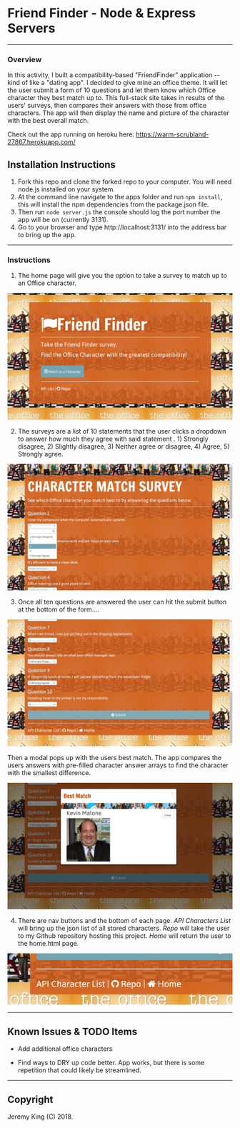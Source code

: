 # Friend Finder - Node & Express Servers

---

### Overview

In this activity, I built a compatibility-based "FriendFinder" application -- kind of like a "dating app". I decided to give mine an office theme. It will let the user submit a form of 10 questions and let them know which Office character they best match up to. This full-stack site takes in results of the users' surveys, then compares their answers with those from office characters. The app will then display the name and picture of the character with the best overall match.

Check out the app running on heroku here: https://warm-scrubland-27867.herokuapp.com/

## Installation Instructions

1. Fork this repo and clone the forked repo to your computer. You will need node.js installed on your system.
2. At the command line navigate to the apps folder and run `npm install`, this will install the npm dependencies from the package.json file.
2. Then run `node server.js` the console should log the port number the app will be on (currently 3131).
4. Go to your browser and type http://localhost:3131/ into the address bar to bring up the app.

---

### Instructions

1. The home page will give you the option to take a survey to match up to an Office character.

![Home-Page](/app/public/assets/images/screenshot_home.jpg)

2. The surveys are a list of 10 statements that the user clicks a dropdown to answer how much they agree with said statement . 1) Strongly disagree, 2) Slightly disagree, 3) Neither agree or disagree, 4) Agree, 5) Strongly agree.

![Question](/app/public/assets/images/screenshot_survey.jpg)

3. Once all ten questions are answered the user can hit the submit button at the bottom of the form....

![Submit](/app/public/assets/images/screenshot_submit.jpg)

Then a modal pops up with the users best match. The app compares the users answers with pre-filled character answer arrays to find the character with the smallest difference.

![CharModal](/app/public/assets/images/screenshot_modal.jpg)


4. There are nav buttons and the bottom of each page. _API Characters List_ will bring up the json list of all stored characters. _Repo_ will take the user to my Github repository hosting this project. _Home_ will return the user to the home.html page.

![Nav](/app/public/assets/images/screenshot_nav.jpg)



- - -
## Known Issues & TODO Items

  * Add additional office characters

  * Find ways to DRY up code better. App works, but there is some repetition that could likely be streamlined.


- - -

## Copyright

Jeremy King (C) 2018.